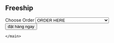 <html lang="en">
<head>
    <meta charset="UTF-8">
    <meta http-equiv="X-UA-Compatible" content="IE=edge">
    <meta name="viewport" content="width=device-width, initial-scale=1.0">
    <title>banhmi</title>
    <link rel="stylesheet" href="a.css">
</head>
<body>
    <nav class="navbar">
        <h1 class="nav-brand">Freeship</h1>
    </nav>   
    <main class="container">
        <form action="https://www.messenger.com/t/100014370256783">
            <label>Choose Order</label>
            <select id="banhmi">
                <optgroup label="order">
                    <option value="order">ORDER HERE</option>
                </optgroup>
                <optgroup label="bánh mì">
                    <option value="bánh mì">bánh mì thịt chả lại tâm trí tôi đây </option>
                    <option value="bánh mì">bánh mì trứng khủng long</option>
                  </optgroup>
                  <optgroup label="gà rán">
                    <option value="gà ráns">gà mẹ làm</option>
                    <option value="gà ráni">làm KẺ PHẢN BỘI</option>
                  </optgroup>  
            </select> 
            <br>        
            <input type="submit" value="đặt hàng ngay">           
        </form>
       
    </main>
</body>
</html>
